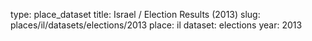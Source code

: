 type: place_dataset
title: Israel / Election Results (2013)
slug: places/il/datasets/elections/2013
place: il
dataset: elections
year: 2013
